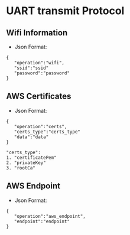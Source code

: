 # UART transmit Protocol

## Wifi Information

- Json Format:
```
{
   "operation":"wifi",
   "ssid":"ssid"
   "password":"password"
}
```
## AWS Certificates

- Json Format:
```
{
   "operation":"certs",
   "certs_type":"certs_type"
   "data":"data"
}

"certs_type":
1. "certificatePem"
2. "privateKey"
3. "rootCa"
```

## AWS Endpoint
- Json Format:
```
{
   "operation":"aws_endpoint",
   "endpoint":"endpoint"
}